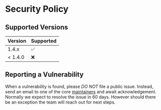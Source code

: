 # Security Policy

## Supported Versions

| Version | Supported          |
| ------- | ------------------ |
| 1.4.x   | :white_check_mark: |
| < 1.4.0 | :x:                |

## Reporting a Vulnerability

When a vulnerability is found, please *DO NOT* file a public issue.
Instead, send an email to one of the core [maintainers](MAINTAINERS.md) and
await acknowledgement. Normally we expect to resolve the issue in 60 days.
However should there be an exception the team will reach out for next steps.
